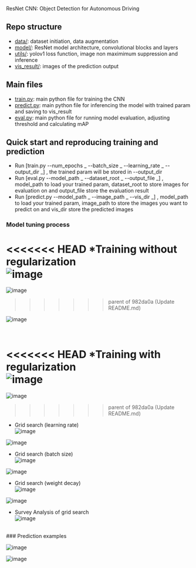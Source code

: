 ResNet CNN: Object Detection for Autonomous Driving <br />


## Repo structure

* [data/](data/): dataset initiation, data augmentation
* [model/](model/): ResNet model architecture, convolutional blocks and layers
* [utils/](utils/): yolov1 loss function, image non maximimum suppression and inference
* [vis_result/](vis_result/): images of the prediction output


## Main files

* [train.py](train.py): main python file for training the CNN
* [predict.py](predict.py): main python file for inferencing the model with trained param and saving to vis_result
* [eval.py](eval.py): main python file for running model evaluation, adjusting threshold and calculating mAP

## Quick start and reproducing training and prediction


* Run [train.py --num_epochs _ --batch_size _ --learning_rate _ --output_dir _] , the trained param will be stored in --output_dir
* Run [eval.py --model_path _ --dataset_root _ --output_file _] , model_path to load your trained param, dataset_root to store images for evaluation on and output_file store the evaluation result
* Run [predict.py --model_path _ --image_path _ --vis_dir _] , model_path to load your trained param, image_path to store the images you want to predict on and vis_dir store the predicted images



### Model tuning process

<<<<<<< HEAD
*Training without regularization<br />
![image](https://github.com/haynyh/ResNet-CNN-Object-Detection-for-Autonomous-Driving/assets/46237598/11b230b9-7364-4549-95d9-8f1be71513c2)
=======
![image](https://github.com/haynyh/ResNet-CNN-Object-Detection-for-Autonomous-Driving/assets/46237598/23b96b85-b943-40a5-9ad7-c70b9758174b)
>>>>>>> parent of 982da0a (Update README.md)


![image](https://github.com/haynyh/ResNet-CNN-Object-Detection-for-Autonomous-Driving/assets/46237598/cc844302-3f9b-4174-a1d7-eb892be39317)

<br />

<<<<<<< HEAD
*Training with regularization<br />
![image](https://github.com/haynyh/ResNet-CNN-Object-Detection-for-Autonomous-Driving/assets/46237598/981a5c05-b6e1-4a89-bca3-56029b328a05)
=======

![image](https://github.com/haynyh/ResNet-CNN-Object-Detection-for-Autonomous-Driving/assets/46237598/8795b70a-0540-4ba9-a1d1-f18ea609d55a)
>>>>>>> parent of 982da0a (Update README.md)


* Grid search (learning rate) <br />
![image](https://github.com/haynyh/ResNet-CNN-Object-Detection-for-Autonomous-Driving/assets/46237598/742ac65b-6e76-4c45-95b3-a7f81ff9a7f8)



![image](https://github.com/haynyh/ResNet-CNN-Object-Detection-for-Autonomous-Driving/assets/46237598/c2f88075-6591-4b9f-b93a-d68022073130)


* Grid search (batch size) <br />
![image](https://github.com/haynyh/ResNet-CNN-Object-Detection-for-Autonomous-Driving/assets/46237598/8030c387-ea48-4907-9fea-026f97195276)



![image](https://github.com/haynyh/ResNet-CNN-Object-Detection-for-Autonomous-Driving/assets/46237598/a10f2fd8-51d6-46d2-9ce0-5df8a4d17da6)


* Grid search (weight decay) <br />
![image](https://github.com/haynyh/ResNet-CNN-Object-Detection-for-Autonomous-Driving/assets/46237598/17c0a61d-f8cb-4a84-a691-df3ec3227ffc)



![image](https://github.com/haynyh/ResNet-CNN-Object-Detection-for-Autonomous-Driving/assets/46237598/44afc0f7-d08a-4cca-a90e-44297ca8622e)


* Survey Analysis of grid search <br />
![image](https://github.com/haynyh/ResNet-CNN-Object-Detection-for-Autonomous-Driving/assets/46237598/722fbd2c-7bb5-4c83-9f88-1f2ec9bb2e40)


<br />
### Prediction examples

![image](https://github.com/haynyh/ResNet-CNN-Object-Detection-for-Autonomous-Driving/assets/46237598/d38ccba1-1891-4d46-900a-ddd0e50c7200)

![image](https://github.com/haynyh/ResNet-CNN-Object-Detection-for-Autonomous-Driving/assets/46237598/b31d026c-bfcc-4ad5-a848-cac5966337df)


